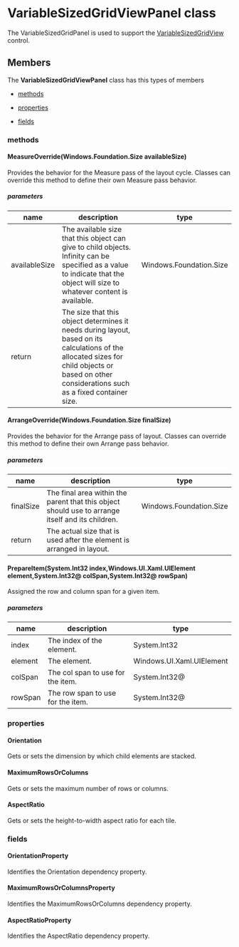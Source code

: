
# VariableSizedGridViewPanel class

The VariableSizedGridPanel is used to support the [VariableSizedGridView](Microsoft_Toolkit_Uwp_UI_Controls_VariableSizedGridView.md) control.

## Members

The **VariableSizedGridViewPanel** class has this types of members

* [methods](#methods)

* [properties](#properties)

* [fields](#fields)

### methods

#### MeasureOverride(Windows.Foundation.Size availableSize)

Provides the behavior for the Measure pass of the layout cycle. Classes can override this method to define their own Measure pass behavior.

##### parameters



| name | description | type || --- | --- | --- || availableSize | The available size that this object can give to child objects. Infinity can be specified as a value to indicate that the object will size to whatever content is available. | Windows.Foundation.Size || return |The size that this object determines it needs during layout, based on its calculations of the allocated sizes for child objects or based on other considerations such as a fixed container size. |
#### ArrangeOverride(Windows.Foundation.Size finalSize)

Provides the behavior for the Arrange pass of layout. Classes can override this method to define their own Arrange pass behavior.

##### parameters



| name | description | type || --- | --- | --- || finalSize | The final area within the parent that this object should use to arrange itself and its children. | Windows.Foundation.Size || return |The actual size that is used after the element is arranged in layout. |
#### PrepareItem(System.Int32 index,Windows.UI.Xaml.UIElement element,System.Int32@ colSpan,System.Int32@ rowSpan)

Assigned the row and column span for a given item.

##### parameters



| name | description | type || --- | --- | --- || index | The index of the element. | System.Int32 || element | The element. | Windows.UI.Xaml.UIElement || colSpan | The col span to use for the item. | System.Int32@ || rowSpan | The row span to use for the item. | System.Int32@ |
### properties

#### Orientation

Gets or sets the dimension by which child elements are stacked.

#### MaximumRowsOrColumns

Gets or sets the maximum number of rows or columns.

#### AspectRatio

Gets or sets the height-to-width aspect ratio for each tile.

### fields

#### OrientationProperty

Identifies the Orientation dependency property.

#### MaximumRowsOrColumnsProperty

Identifies the MaximumRowsOrColumns dependency property.

#### AspectRatioProperty

Identifies the AspectRatio dependency property.
